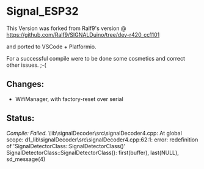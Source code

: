 # Signal_ESP32
This Version was forked from Ralf9's version @  https://github.com/Ralf9/SIGNALDuino/tree/dev-r420_cc1101 

and ported to VSCode + Platformio.

For a successful compile were to be done some cosmetics and correct other issues. ;-(

## Changes:
* WifiManager, with factory-reset over serial 

## Status:
*Compile: Failed.*
\lib\signalDecoder\src\signalDecoder4.cpp: At global scope:
d1_lib\signalDecoder\src\signalDecoder4.cpp:62:1: error: redefinition of 'SignalDetectorClass::SignalDetectorClass()'
SignalDetectorClass::SignalDetectorClass(): first(buffer), last(NULL), sd_message(4) 




